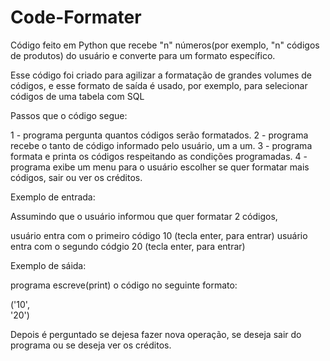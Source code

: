 # Code-Formater
Código feito em Python que recebe "n" números(por exemplo, "n" códigos de produtos) do usuário e converte para um formato específico.

Esse código foi criado para agilizar a formatação de grandes volumes de códigos, e esse formato de saída é usado, por exemplo, para selecionar códigos de uma tabela com SQL

Passos que o código segue: 

  1 - programa pergunta quantos códigos serão formatados.
  2 - programa recebe o tanto de código informado pelo usuário, um a um.
  3 - programa formata e printa os códigos respeitando as condições programadas.
  4 - programa exibe um menu para o usuário escolher se quer formatar mais códigos, sair ou ver os créditos.
  
Exemplo de entrada: 

Assumindo que o usuário informou que quer formatar 2 códigos,

usuário entra com o primeiro código 
 10 (tecla enter, para entrar)
usuário entra com o segundo códgio
 20 (tecla enter, para entrar)
 
Exemplo de sáida:
 
 programa escreve(print) o código no seguinte formato:
 
 ('10',<br />
  '20')

Depois é perguntado se dejesa fazer nova operação, se deseja sair do programa ou se deseja ver os créditos.

